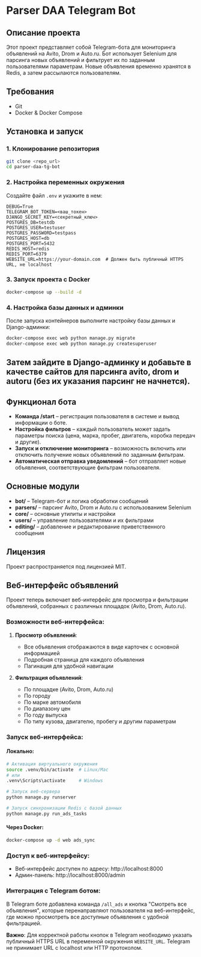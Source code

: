 # Parser DAA Telegram Bot

## Описание проекта
Этот проект представляет собой Telegram-бота для мониторинга объявлений на Avito, Drom и Auto.ru. Бот использует Selenium для парсинга новых объявлений и фильтрует их по заданным пользователями параметрам. Новые объявления временно хранятся в Redis, а затем рассылаются пользователям.

## Требования
- Git
- Docker & Docker Compose

## Установка и запуск

### 1. Клонирование репозитория
```sh
git clone <repo_url>
cd parser-daa-tg-bot
```

### 2. Настройка переменных окружения
Создайте файл `.env` и укажите в нем:
```
DEBUG=True
TELEGRAM_BOT_TOKEN=<ваш_токен>
DJANGO_SECRET_KEY=<секретный_ключ>
POSTGRES_DB=testdb
POSTGRES_USER=testuser
POSTGRES_PASSWORD=testpass
POSTGRES_HOST=db
POSTGRES_PORT=5432
REDIS_HOST=redis
REDIS_PORT=6379
WEBSITE_URL=https://your-domain.com  # Должен быть публичный HTTPS URL, не localhost
```

### 3. Запуск проекта с Docker
```sh
docker-compose up --build -d
```

### 4. Настройка базы данных и админки
После запуска контейнеров выполните настройку базы данных и Django-админки:
```sh
docker-compose exec web python manage.py migrate
docker-compose exec web python manage.py createsuperuser
```
## Затем зайдите в Django-админку и добавьте в качестве сайтов для парсинга avito, drom и autoru (без их указания парсинг не начнется).

## Функционал бота
- **Команда /start** – регистрация пользователя в системе и вывод информации о боте.
- **Настройка фильтров** – каждый пользователь может задать параметры поиска (цена, марка, пробег, двигатель, коробка передач и другие).
- **Запуск и отключение мониторинга** – возможность включить или отключить получение новых объявлений по заданным фильтрам.
- **Автоматическая отправка уведомлений** – бот отправляет новые объявления, соответствующие фильтрам пользователя.

## Основные модули
- **bot/** – Telegram-бот и логика обработки сообщений
- **parsers/** – парсинг Avito, Drom и Auto.ru с использованием Selenium
- **core/** – основные утилиты и настройки
- **users/** – управление пользователями и их фильтрами
- **editing/** – добавление и редактирование приветственного сообщения

## Лицензия
Проект распространяется под лицензией MIT.

## Веб-интерфейс объявлений

Проект теперь включает веб-интерфейс для просмотра и фильтрации объявлений, собранных с различных площадок (Avito, Drom, Auto.ru).

### Возможности веб-интерфейса:

1. **Просмотр объявлений**: 
   - Все объявления отображаются в виде карточек с основной информацией
   - Подробная страница для каждого объявления
   - Пагинация для удобной навигации

2. **Фильтрация объявлений**:
   - По площадке (Avito, Drom, Auto.ru)
   - По городу
   - По марке автомобиля
   - По диапазону цен
   - По году выпуска
   - По типу кузова, двигателю, пробегу и другим параметрам

### Запуск веб-интерфейса:

#### Локально:
```bash
# Активация виртуального окружения
source .venv/bin/activate  # Linux/Mac
# или
.venv\Scripts\activate     # Windows

# Запуск веб-сервера
python manage.py runserver

# Запуск синхронизации Redis с базой данных
python manage.py run_ads_tasks
```

#### Через Docker:
```bash
docker-compose up -d web ads_sync
```

### Доступ к веб-интерфейсу:

- Веб-интерфейс доступен по адресу: http://localhost:8000
- Админ-панель: http://localhost:8000/admin

### Интеграция с Telegram ботом:

В Telegram боте добавлена команда `/all_ads` и кнопка "Смотреть все объявления", которые перенаправляют пользователя на веб-интерфейс, где можно просмотреть все доступные объявления с удобной фильтрацией.

**Важно**: Для корректной работы кнопок в Telegram необходимо указать публичный HTTPS URL в переменной окружения `WEBSITE_URL`. Telegram не принимает URL с localhost или HTTP протоколом.

